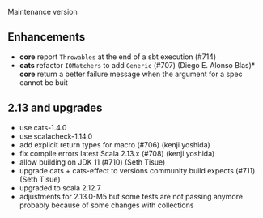 Maintenance version

## Enhancements

 * **core**  report `Throwables` at the end of a sbt execution (#714)
 * **cats** refactor `IOMatchers` to add `Generic` (#707) (Diego E. Alonso Blas)* **core** return a better failure message when the argument for a spec cannot be buit

## 2.13 and upgrades

 * use cats-1.4.0
 * use scalacheck-1.14.0
 * add explicit return types for macro (#706) (kenji yoshida)
 * fix compile errors latest Scala 2.13.x (#708) (kenji yoshida)
 * allow building on JDK 11 (#710) (Seth Tisue)
 * upgrade cats + cats-effect to versions community build expects (#711) (Seth Tisue)
 * upgraded to scala 2.12.7
 * adjustments for 2.13.0-M5 but some tests are not passing anymore probably because of some changes with collections

